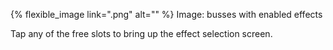 ---
---

{% flexible_image link=".png" alt="" %}
Image: busses with enabled effects

Tap any of the free slots to bring up the effect selection screen. 
